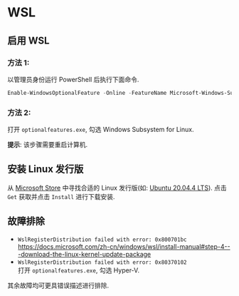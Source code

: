 # WSL

## 启用 WSL

### 方法 1:

以管理员身份运行 PowerShell 后执行下面命令.

```ps1
Enable-WindowsOptionalFeature -Online -FeatureName Microsoft-Windows-Subsystem-Linux
```

### 方法 2:

打开 `optionalfeatures.exe`, 勾选 Windows Subsystem for Linux.  

**提示**: 该步骤需要重启计算机.  

## 安装 Linux 发行版

从 [Microsoft Store](ms-windows-store://search/?query=WSL) 中寻找合适的 Linux 发行版(如: [Ubuntu 20.04.4 LTS](https://www.microsoft.com/store/productId/9MTTCL66CPXJ)). 点击 `Get` 获取并点击 `Install` 进行下载安装.  

## 故障排除

- `WslRegisterDistribution failed with error: 0x800701bc`  
   <https://docs.microsoft.com/zh-cn/windows/wsl/install-manual#step-4---download-the-linux-kernel-update-package>
- `WslRegisterDistribution failed with error: 0x80370102`  
   打开 `optionalfeatures.exe`, 勾选 Hyper-V.  

其余故障均可更具错误描述进行排除.  
